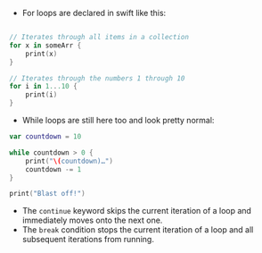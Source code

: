 * For loops are declared in swift like this:
```swift

// Iterates through all items in a collection
for x in someArr {
	print(x)
}

// Iterates through the numbers 1 through 10
for i in 1...10 {
	print(i)
}
```

* While loops are still here too and look pretty normal:
```swift
var countdown = 10

while countdown > 0 {
    print("\(countdown)…")
    countdown -= 1
}

print("Blast off!")
```

* The `continue` keyword skips the current iteration of a loop and immediately moves onto the next one.
* The `break` condition stops the current iteration of a loop and all subsequent iterations from running.